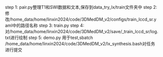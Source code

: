 step 1: pair.py整理T1和SWI数据和文本,保存到data_try_lx/train文件夹中
step 2: 修改/home_data/home/linxin2024/code/3DMedDM_v2/configs/train_lccd_sr.yaml中的路径名称
step 3: train.py
step 4: 对/home_data/home/linxin2024/code/3DMedDM_v2/save/_train_lccd_sr/log.txt进行绘制
step 5: demo.py 用于test,sbatch /home_data/home/linxin2024/code/3DMedDM_v2/lx_synthesis.bash对任务进行提交
